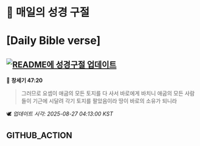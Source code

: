 # 🙏 매일의 성경 구절
# [Daily Bible verse]
## [![README에 성경구절 업데이트](https://github.com/DONGSUKA/first_test/actions/workflows/update-readme-bible.yml/badge.svg)](https://github.com/DONGSUKA/first_test/actions/workflows/update-readme-bible.yml)
<!-- START_BIBLE_VERSE -->
📖 **창세기 47:20**
> 그러므로 요셉이 애굽의 모든 토지를 다 사서 바로에게 바치니 애굽의 모든 사람들이 기근에 시달려 각기 토지를 팔았음이라 땅이 바로의 소유가 되니라

🕊️ _업데이트 시각: 2025-08-27 04:13:00 KST_
  <!-- END_BIBLE_VERSE -->
## GITHUB_ACTION
